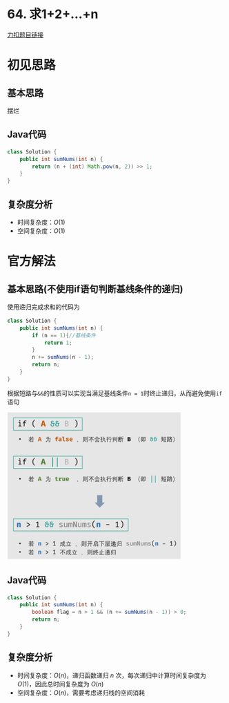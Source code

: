 # 64. 求1+2+…+n

[力扣题目链接](https://leetcode-cn.com/problems/qiu-12n-lcof/)


# 初见思路

## 基本思路

摆烂

## Java代码

```java
class Solution {
    public int sumNums(int n) {
        return (n + (int) Math.pow(n, 2)) >> 1;
    }
}
```

## 复杂度分析
- 时间复杂度：$O(1)$
- 空间复杂度：$O(1)$

# 官方解法

## 基本思路(不使用if语句判断基线条件的递归)

使用递归完成求和的代码为

```java
class Solution {
    public int sumNums(int n) {
        if (n == 1){//基线条件
            return 1;
        }
        n += sumNums(n - 1);
        return n; 
    }
}
```

根据短路与`&&`的性质可以实现当满足基线条件`n = 1`时终止递归，从而避免使用`if`语句

<img src="../Pictures/64. 求1+2+…+n.png" width="80%"/>

## Java代码

```java
class Solution {
    public int sumNums(int n) {
        boolean flag = n > 1 && (n += sumNums(n - 1)) > 0;
        return n; 
    }
}
```

## 复杂度分析
- 时间复杂度：$O(n)$，递归函数递归 $n$ 次，每次递归中计算时间复杂度为 $O(1)$，因此总时间复杂度为 $O(n)$
- 空间复杂度：$O(n)$，需要考虑递归栈的空间消耗